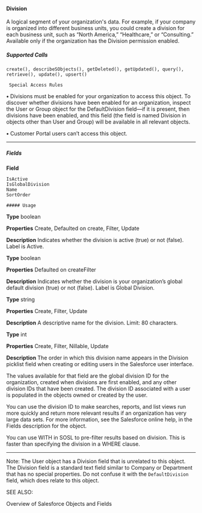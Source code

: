 #### Division

A logical segment of your organization's data. For example, if your company is organized into different business units, you could create
a division for each business unit, such as “North America,” “Healthcare,” or “Consulting.” Available only if the organization has the Division
permission enabled.

##### Supported Calls
```
create(), describeSObjects(), getDeleted(), getUpdated(), query(), retrieve(), update(), upsert()

 Special Access Rules

```
**•** Divisions must be enabled for your organization to access this object. To discover whether divisions have been enabled for an
organization, inspect the User or Group object for the DefaultDivision field—if it is present, then divisions have been enabled,
and this field (the field is named Division in objects other than User and Group) will be available in all relevant objects.

**•** Customer Portal users can’t access this object.


-----

##### Fields

**Field**
```
IsActive
IsGlobalDivision
Name
SortOrder

##### Usage

```

**Type**
boolean

**Properties**
Create, Defaulted on create, Filter, Update

**Description**
Indicates whether the division is active (true) or not (false). Label is Active.

**Type**
boolean

**Properties**
Defaulted on createFilter

**Description**
Indicates whether the division is your organization’s global default division (true)
or not (false). Label is Global Division.

**Type**
string

**Properties**
Create, Filter, Update

**Description**
A descriptive name for the division. Limit: 80 characters.

**Type**
int

**Properties**
Create, Filter, Nillable, Update

**Description**
The order in which this division name appears in the Division picklist field when
creating or editing users in the Salesforce user interface.


The values available for that field are the global division ID for the organization, created when divisions are first enabled, and any other
division IDs that have been created. The division ID associated with a user is populated in the objects owned or created by the user.

You can use the division ID to make searches, reports, and list views run more quickly and return more relevant results if an organization
has very large data sets. For more information, see the Salesforce online help, in the Fields description for the object.

You can use WITH in SOSL to pre-filter results based on division. This is faster than specifying the division in a WHERE clause.


-----

Note: The User object has a Division field that is unrelated to this object. The Division field is a standard text field similar
to Company or Department that has no special properties. Do not confuse it with the `DefaultDivision` field, which does
relate to this object.

SEE ALSO:

Overview of Salesforce Objects and Fields
